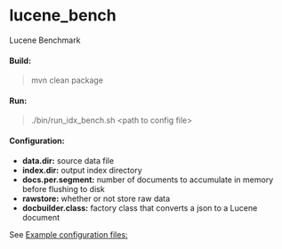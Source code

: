 # lucene_bench
Lucene Benchmark

#### Build:

> mvn clean package

#### Run:

> ./bin/run_idx_bench.sh &lt;path to config file&gt;

#### Configuration:

* **data.dir:** source data file
* **index.dir:** output index directory
* **docs.per.segment:** number of documents to accumulate in memory before flushing to disk
* **rawstore:** whether or not store raw data
* **docbuilder.class:** factory class that converts a json to a Lucene document

See [Example configuration files:](https://github.com/LogInsight/lucene_bench/tree/master/conf)
